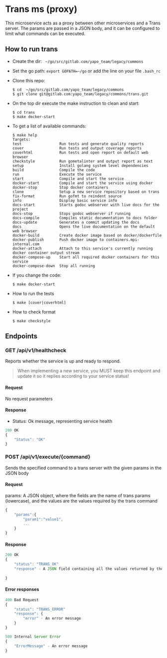 # Trans ms (proxy)


This microservice acts as a proxy between other microservices and a Trans server. The params are passed in a JSON body, and it can be configured to limit what commands can be executed.


## How to run trans

* Create the dir: ` ~/go/src/gitlab.com/yapo_team/legacy/commons`

* Set the go path: `export GOPATH=~/go` or add the line on your file `.bash_rc`

* Clone this repo:

  ```
  $ cd  ~/go/src/gitlab.com/yapo_team/legacy/commons
  $ git clone git@gitlab.com:yapo_team/legacy/commons/trans.git
  ```

* On the top dir execute the make instruction to clean and start:

  ```
  $ cd trans
  $ make docker-start
  ```

* To get a list of available commands:

  ```
  $ make help
  Targets:
  test                 Run tests and generate quality reports
  cover                Run tests and output coverage reports
  coverhtml            Run tests and open report on default web browser
  checkstyle           Run gometalinter and output report as text
  setup                Install golang system level dependencies
  build                Compile the code
  run                  Execute the service
  start                Compile and start the service
  docker-start         Compile and start the service using docker
  docker-stop          Stop docker containers
  clone                Setup a new service repository based on trans
  fix-format           Run gofmt to reindent source
  info                 Display basic service info
  docs-start           Starts godoc webserver with live docs for the project
  docs-stop            Stops godoc webserver if running
  docs-compile         Compiles static documentation to docs folder
  docs-update          Generates a commit updating the docs
  docs                 Opens the live documentation on the default web browser
  docker-build         Create docker image based on docker/dockerfile
  docker-publish       Push docker image to containers.mpi-internal.com
  docker-attach        Attach to this service's currently running docker container output stream
  docker-compose-up    Start all required docker containers for this service
  docker-compose-down  Stop all running 
  ```

* If you change the code:

  ```
  $ make docker-start
  ```

* How to run the tests

  ```
  $ make [cover|coverhtml]
  ```

* How to check format

  ```
  $ make checkstyle
  ```

## Endpoints
### GET  /api/v1/healthcheck
Reports whether the service is up and ready to respond.

> When implementing a new service, you MUST keep this endpoint
and update it so it replies according to your service status!

#### Request
No request parameters

#### Response
* Status: Ok message, representing service health

```javascript
200 OK
{
	"Status": "OK"
}
```

### POST  /api/v1/execute/{command}
Sends the specified command to a trans server with the given params in the JSON body

#### Request
params: A JSON object, where the fields are the name of trans params (lowercase), and the values are the values required
by the trans command
```javascript
{
	"params":{
		"param1":"value1",
		...
	}
}
```

#### Response

```javascript
200 OK
{
	"status": "TRANS_OK"
	"response" - A JSON field containing all the values returned by the trans command
	
}
```

#### Error responses
```javascript
400 Bad Request
{
	"status": "TRANS_ERROR"
	"response": {
		"error" - An error message
	}
}
```

```javascript
500 Internal Server Error
{
	"ErrorMessage" - An error message
}
```


